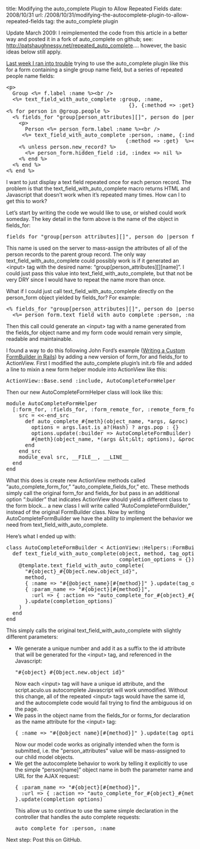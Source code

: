 title: Modifying the auto_complete Plugin to Allow Repeated Fields
date: 2008/10/31
url: /2008/10/31/modifying-the-autocomplete-plugin-to-allow-repeated-fields
tag: the auto_complete plugin

<p>Update March 2009: I reimplemented the code from this article in a better way and posted it in a fork of auto_complete on github; see: <a href="http://patshaughnessy.net/repeated_auto_complete">http://patshaughnessy.net/repeated_auto_complete</a>.... however, the basic ideas below still apply.</p>
<a href="http://patshaughnessy.net/2008/10/21/autocomplete-plugin-doesn-t-work-for-repeated-fields">Last week I ran into trouble</a> trying to use the auto_complete plugin like this for a form containing a single group name field, but a series of repeated people name fields:
<pre>&lt;p&gt;
  Group &lt;%= f.label :name %&gt;&lt;br /&gt;
  &lt;%= text_field_with_auto_complete :group, :name,
                                       {}, {:method =&gt; :get} %&gt;&lt;/p&gt;
&lt;% for person in @group.people %&gt;
  &lt;% fields_for "group[person_attributes][]", person do |person_form| %&gt;
    &lt;p&gt;
      Person &lt;%= person_form.label :name %&gt;&lt;br /&gt;
     &lt;%= text_field_with_auto_complete :person, :name, {:index =&gt; nil},
                                      {:method =&gt; :get}  %&gt;&lt;/p&gt;
    &lt;% unless person.new_record? %&gt;
      &lt;%= person_form.hidden_field :id, :index =&gt; nil %&gt;
    &lt;% end %&gt;
  &lt;% end %&gt;
&lt;% end %&gt;</pre>
<p>I want to just display a text field repeated once for each person record. The problem is that the text_field_with_auto_complete macro returns HTML and Javascript that doesn’t work when it’s repeated many times. How can I to get this to work?</p>
Let’s start by writing the code we would like to use, or wished could work someday. The key detail in the form above is the name of the object in fields_for:
<pre>fields_for "group[person_attributes][]", person do |person_form|</pre>
<p>This name is used on the server to mass-assign the attributes of all of the person records to the parent group record. The only way text_field_with_auto_complete could possibly work is if it generated an &lt;input&gt; tag with the desired name: “group[person_attributes][][name]”. I could just pass this value into text_field_with_auto_complete, but that not be very DRY since I would have to repeat the name more than once.</p>
What if I could just call text_field_with_auto_complete directly on the person_form object yielded by fields_for? For example:
<pre>&lt;% fields_for "group[person_attributes][]", person do |person_form| %&gt;
  &lt;%= person_form.text_field_with_auto_complete :person, :name %&gt;
</pre>
<p>Then this call could generate an &lt;input&gt; tag with a name generated from the fields_for object name and my form code would remain very simple, readable and maintainable.</p>
I found a way to do this following John Ford’s example (<a href="http://www.aldenta.com/2006/09/19/writing-a-custom-formbuilder-in-rails/">Writing a Custom FormBuilder in Rails</a>) by adding a new version of form_for and fields_for to ActionView. First I modified the auto_complete plugin’s init.rb file and added a line to mixin a new form helper module into ActionView like this:
<pre>ActionView::Base.send :include, AutoCompleteFormHelper</pre>
Then our new AutoCompleteFormHelper class will look like this:
<pre>module AutoCompleteFormHelper
  [:form_for, :fields_for, :form_remote_for, :remote_form_for].each do |meth|
    src = &lt;&lt;-end_src
      def auto_complete_#{meth}(object_name, *args, &amp;proc)
        options = args.last.is_a?(Hash) ? args.pop : {}
        options.update(:builder =&gt; AutoCompleteFormBuilder)
        #{meth}(object_name, *(args &amp;lt;&amp;lt; options), &amp;proc)
      end
    end_src
    module_eval src, __FILE__, __LINE__
  end
end</pre>
<p>What this does is create new ActionView methods called “auto_complete_form_for,” “auto_complete_fields_for,” etc. These methods simply call the original form_for and fields_for but pass in an additional option “:builder” that indicates ActionView should yield a different class to the form block… a new class I will write called “AutoCompleteFormBuilder,” instead of the original FormBuilder class. Now by writing AutoCompleteFormBuilder we have the ability to implement the behavior we need from text_field_with_auto_complete.</p>
<p>Here’s what I ended up with:</p>
<pre>class AutoCompleteFormBuilder &lt; ActionView::Helpers::FormBuilder
  def text_field_with_auto_complete(object, method, tag_options = {},
                                    completion_options = {})
    @template.text_field_with_auto_complete(
      "#{object}_#{Object.new.object_id}",
      method,
      { :name => "#{@object_name}[#{method}]" }.update(tag_options),
      { :param_name => "#{object}[#{method}]",
        :url => { :action => "auto_complete_for_#{object}_#{method}" }
      }.update(completion_options)
    )
  end  
end</pre>
This simply calls the original text_field_with_auto_complete with slightly different parameters:
<ul>
  <li>We generate a unique number and add it as a suffix to the id attribute that will be generated for the &lt;input&gt; tag, and referenced in the Javascript:
    <pre>"#{object}_#{Object.new.object_id}"</pre>
    Now each &lt;input&gt; tag will have a unique id attribute, and the script.aculo.us autocomplete Javascript will work unmodified. Without this change, all of the
    repeated &lt;input&gt; tags would have the same id, and the autocomplete code would fail trying to find the ambiguous id on the page.
    </li>
  <li>We pass in the object name from the fields_for or forms_for declaration as the name attribute for the &lt;input&gt; tag:
    <pre>{ :name => "#{@object_name}[#{method}]" }.update(tag_options)</pre>
    Now our model code works as originally intended when the form is submitted, i.e. the "person_attributes" value will be mass-assigned to our child model objects.
    </li>
  <li>We get the autocomplete behavior to work by telling it explicitly to use the simple “person[name]” object name in both the parameter name and URL for the AJAX request:
    <pre>{ :param_name => "#{object}[#{method}]",
  :url => { :action => "auto_complete_for_#{object}_#{method}" }
}.update(completion_options)</pre>
This allow us to continue to use the same simple declaration in the controller that handles the auto complete requests:
<pre>auto_complete_for :person, :name</pre>
</li>
</ul>
<p>Next step: Post this on GitHub.</p>
